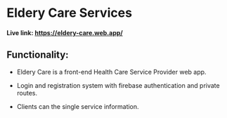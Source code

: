 # Eldery Care Services

#### Live link: https://eldery-care.web.app/

## Functionality:

-  Eldery Care is a front-end Health Care Service Provider web app.

-  Login and registration system with firebase authentication and private routes.

-  Clients can the single service information.
